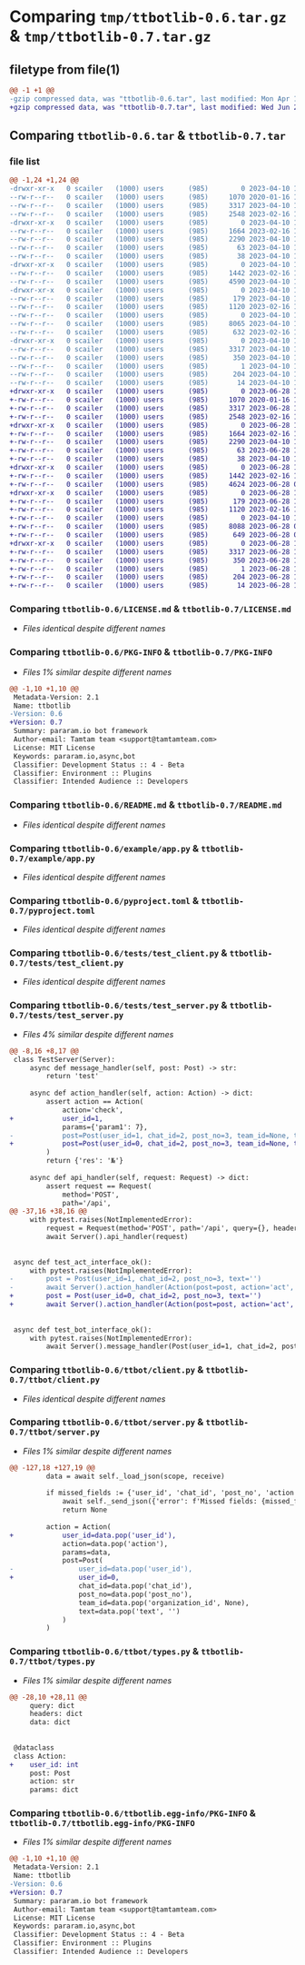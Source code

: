 # Comparing `tmp/ttbotlib-0.6.tar.gz` & `tmp/ttbotlib-0.7.tar.gz`

## filetype from file(1)

```diff
@@ -1 +1 @@
-gzip compressed data, was "ttbotlib-0.6.tar", last modified: Mon Apr 10 17:01:42 2023, max compression
+gzip compressed data, was "ttbotlib-0.7.tar", last modified: Wed Jun 28 11:56:30 2023, max compression
```

## Comparing `ttbotlib-0.6.tar` & `ttbotlib-0.7.tar`

### file list

```diff
@@ -1,24 +1,24 @@
-drwxr-xr-x   0 scailer   (1000) users      (985)        0 2023-04-10 17:01:42.950729 ttbotlib-0.6/
--rw-r--r--   0 scailer   (1000) users      (985)     1070 2020-01-16 11:25:02.000000 ttbotlib-0.6/LICENSE.md
--rw-r--r--   0 scailer   (1000) users      (985)     3317 2023-04-10 17:01:42.950729 ttbotlib-0.6/PKG-INFO
--rw-r--r--   0 scailer   (1000) users      (985)     2548 2023-02-16 14:30:46.000000 ttbotlib-0.6/README.md
-drwxr-xr-x   0 scailer   (1000) users      (985)        0 2023-04-10 17:01:42.947396 ttbotlib-0.6/example/
--rw-r--r--   0 scailer   (1000) users      (985)     1664 2023-02-16 14:30:46.000000 ttbotlib-0.6/example/app.py
--rw-r--r--   0 scailer   (1000) users      (985)     2290 2023-04-10 17:01:27.000000 ttbotlib-0.6/pyproject.toml
--rw-r--r--   0 scailer   (1000) users      (985)       63 2023-04-10 17:01:42.950729 ttbotlib-0.6/setup.cfg
--rw-r--r--   0 scailer   (1000) users      (985)       38 2023-04-10 17:01:27.000000 ttbotlib-0.6/setup.py
-drwxr-xr-x   0 scailer   (1000) users      (985)        0 2023-04-10 17:01:42.950729 ttbotlib-0.6/tests/
--rw-r--r--   0 scailer   (1000) users      (985)     1442 2023-02-16 14:30:46.000000 ttbotlib-0.6/tests/test_client.py
--rw-r--r--   0 scailer   (1000) users      (985)     4590 2023-04-10 17:01:27.000000 ttbotlib-0.6/tests/test_server.py
-drwxr-xr-x   0 scailer   (1000) users      (985)        0 2023-04-10 17:01:42.950729 ttbotlib-0.6/ttbot/
--rw-r--r--   0 scailer   (1000) users      (985)      179 2023-04-10 17:01:27.000000 ttbotlib-0.6/ttbot/__init__.py
--rw-r--r--   0 scailer   (1000) users      (985)     1120 2023-02-16 14:30:46.000000 ttbotlib-0.6/ttbot/client.py
--rw-r--r--   0 scailer   (1000) users      (985)        0 2023-04-10 17:01:27.000000 ttbotlib-0.6/ttbot/py.typed
--rw-r--r--   0 scailer   (1000) users      (985)     8065 2023-04-10 17:01:27.000000 ttbotlib-0.6/ttbot/server.py
--rw-r--r--   0 scailer   (1000) users      (985)      632 2023-02-16 14:30:46.000000 ttbotlib-0.6/ttbot/types.py
-drwxr-xr-x   0 scailer   (1000) users      (985)        0 2023-04-10 17:01:42.950729 ttbotlib-0.6/ttbotlib.egg-info/
--rw-r--r--   0 scailer   (1000) users      (985)     3317 2023-04-10 17:01:42.000000 ttbotlib-0.6/ttbotlib.egg-info/PKG-INFO
--rw-r--r--   0 scailer   (1000) users      (985)      350 2023-04-10 17:01:42.000000 ttbotlib-0.6/ttbotlib.egg-info/SOURCES.txt
--rw-r--r--   0 scailer   (1000) users      (985)        1 2023-04-10 17:01:42.000000 ttbotlib-0.6/ttbotlib.egg-info/dependency_links.txt
--rw-r--r--   0 scailer   (1000) users      (985)      204 2023-04-10 17:01:42.000000 ttbotlib-0.6/ttbotlib.egg-info/requires.txt
--rw-r--r--   0 scailer   (1000) users      (985)       14 2023-04-10 17:01:42.000000 ttbotlib-0.6/ttbotlib.egg-info/top_level.txt
+drwxr-xr-x   0 scailer   (1000) users      (985)        0 2023-06-28 11:56:30.508375 ttbotlib-0.7/
+-rw-r--r--   0 scailer   (1000) users      (985)     1070 2020-01-16 11:25:02.000000 ttbotlib-0.7/LICENSE.md
+-rw-r--r--   0 scailer   (1000) users      (985)     3317 2023-06-28 11:56:30.508375 ttbotlib-0.7/PKG-INFO
+-rw-r--r--   0 scailer   (1000) users      (985)     2548 2023-02-16 14:30:46.000000 ttbotlib-0.7/README.md
+drwxr-xr-x   0 scailer   (1000) users      (985)        0 2023-06-28 11:56:30.508375 ttbotlib-0.7/example/
+-rw-r--r--   0 scailer   (1000) users      (985)     1664 2023-02-16 14:30:46.000000 ttbotlib-0.7/example/app.py
+-rw-r--r--   0 scailer   (1000) users      (985)     2290 2023-04-10 17:01:27.000000 ttbotlib-0.7/pyproject.toml
+-rw-r--r--   0 scailer   (1000) users      (985)       63 2023-06-28 11:56:30.508375 ttbotlib-0.7/setup.cfg
+-rw-r--r--   0 scailer   (1000) users      (985)       38 2023-04-10 17:01:27.000000 ttbotlib-0.7/setup.py
+drwxr-xr-x   0 scailer   (1000) users      (985)        0 2023-06-28 11:56:30.508375 ttbotlib-0.7/tests/
+-rw-r--r--   0 scailer   (1000) users      (985)     1442 2023-02-16 14:30:46.000000 ttbotlib-0.7/tests/test_client.py
+-rw-r--r--   0 scailer   (1000) users      (985)     4624 2023-06-28 09:53:44.000000 ttbotlib-0.7/tests/test_server.py
+drwxr-xr-x   0 scailer   (1000) users      (985)        0 2023-06-28 11:56:30.508375 ttbotlib-0.7/ttbot/
+-rw-r--r--   0 scailer   (1000) users      (985)      179 2023-06-28 11:45:38.000000 ttbotlib-0.7/ttbot/__init__.py
+-rw-r--r--   0 scailer   (1000) users      (985)     1120 2023-02-16 14:30:46.000000 ttbotlib-0.7/ttbot/client.py
+-rw-r--r--   0 scailer   (1000) users      (985)        0 2023-04-10 17:01:27.000000 ttbotlib-0.7/ttbot/py.typed
+-rw-r--r--   0 scailer   (1000) users      (985)     8088 2023-06-28 09:34:59.000000 ttbotlib-0.7/ttbot/server.py
+-rw-r--r--   0 scailer   (1000) users      (985)      649 2023-06-28 09:29:49.000000 ttbotlib-0.7/ttbot/types.py
+drwxr-xr-x   0 scailer   (1000) users      (985)        0 2023-06-28 11:56:30.508375 ttbotlib-0.7/ttbotlib.egg-info/
+-rw-r--r--   0 scailer   (1000) users      (985)     3317 2023-06-28 11:56:30.000000 ttbotlib-0.7/ttbotlib.egg-info/PKG-INFO
+-rw-r--r--   0 scailer   (1000) users      (985)      350 2023-06-28 11:56:30.000000 ttbotlib-0.7/ttbotlib.egg-info/SOURCES.txt
+-rw-r--r--   0 scailer   (1000) users      (985)        1 2023-06-28 11:56:30.000000 ttbotlib-0.7/ttbotlib.egg-info/dependency_links.txt
+-rw-r--r--   0 scailer   (1000) users      (985)      204 2023-06-28 11:56:30.000000 ttbotlib-0.7/ttbotlib.egg-info/requires.txt
+-rw-r--r--   0 scailer   (1000) users      (985)       14 2023-06-28 11:56:30.000000 ttbotlib-0.7/ttbotlib.egg-info/top_level.txt
```

### Comparing `ttbotlib-0.6/LICENSE.md` & `ttbotlib-0.7/LICENSE.md`

 * *Files identical despite different names*

### Comparing `ttbotlib-0.6/PKG-INFO` & `ttbotlib-0.7/PKG-INFO`

 * *Files 1% similar despite different names*

```diff
@@ -1,10 +1,10 @@
 Metadata-Version: 2.1
 Name: ttbotlib
-Version: 0.6
+Version: 0.7
 Summary: pararam.io bot framework
 Author-email: Tamtam team <support@tamtamteam.com>
 License: MIT License
 Keywords: pararam.io,async,bot
 Classifier: Development Status :: 4 - Beta
 Classifier: Environment :: Plugins
 Classifier: Intended Audience :: Developers
```

### Comparing `ttbotlib-0.6/README.md` & `ttbotlib-0.7/README.md`

 * *Files identical despite different names*

### Comparing `ttbotlib-0.6/example/app.py` & `ttbotlib-0.7/example/app.py`

 * *Files identical despite different names*

### Comparing `ttbotlib-0.6/pyproject.toml` & `ttbotlib-0.7/pyproject.toml`

 * *Files identical despite different names*

### Comparing `ttbotlib-0.6/tests/test_client.py` & `ttbotlib-0.7/tests/test_client.py`

 * *Files identical despite different names*

### Comparing `ttbotlib-0.6/tests/test_server.py` & `ttbotlib-0.7/tests/test_server.py`

 * *Files 4% similar despite different names*

```diff
@@ -8,16 +8,17 @@
 class TestServer(Server):
     async def message_handler(self, post: Post) -> str:
         return 'test'
 
     async def action_handler(self, action: Action) -> dict:
         assert action == Action(
             action='check',
+            user_id=1,
             params={'param1': 7},
-            post=Post(user_id=1, chat_id=2, post_no=3, team_id=None, text='')
+            post=Post(user_id=0, chat_id=2, post_no=3, team_id=None, text='')
         )
         return {'res': '№'}
 
     async def api_handler(self, request: Request) -> dict:
         assert request == Request(
             method='POST',
             path='/api',
@@ -37,16 +38,16 @@
     with pytest.raises(NotImplementedError):
         request = Request(method='POST', path='/api', query={}, headers={}, data={})
         await Server().api_handler(request)
 
 
 async def test_act_interface_ok():
     with pytest.raises(NotImplementedError):
-        post = Post(user_id=1, chat_id=2, post_no=3, text='')
-        await Server().action_handler(Action(post=post, action='act', params={}))
+        post = Post(user_id=0, chat_id=2, post_no=3, text='')
+        await Server().action_handler(Action(post=post, action='act', params={}, user_id=1))
 
 
 async def test_bot_interface_ok():
     with pytest.raises(NotImplementedError):
         await Server().message_handler(Post(user_id=1, chat_id=2, post_no=3, text=''))
```

### Comparing `ttbotlib-0.6/ttbot/client.py` & `ttbotlib-0.7/ttbot/client.py`

 * *Files identical despite different names*

### Comparing `ttbotlib-0.6/ttbot/server.py` & `ttbotlib-0.7/ttbot/server.py`

 * *Files 1% similar despite different names*

```diff
@@ -127,18 +127,19 @@
         data = await self._load_json(scope, receive)
 
         if missed_fields := {'user_id', 'chat_id', 'post_no', 'action'} - set(data.keys()):
             await self._send_json({'error': f'Missed fields: {missed_fields}'}, send)
             return None
 
         action = Action(
+            user_id=data.pop('user_id'),
             action=data.pop('action'),
             params=data,
             post=Post(
-                user_id=data.pop('user_id'),
+                user_id=0,
                 chat_id=data.pop('chat_id'),
                 post_no=data.pop('post_no'),
                 team_id=data.pop('organization_id', None),
                 text=data.pop('text', '')
             )
         )
```

### Comparing `ttbotlib-0.6/ttbot/types.py` & `ttbotlib-0.7/ttbot/types.py`

 * *Files 1% similar despite different names*

```diff
@@ -28,10 +28,11 @@
     query: dict
     headers: dict
     data: dict
 
 
 @dataclass
 class Action:
+    user_id: int
     post: Post
     action: str
     params: dict
```

### Comparing `ttbotlib-0.6/ttbotlib.egg-info/PKG-INFO` & `ttbotlib-0.7/ttbotlib.egg-info/PKG-INFO`

 * *Files 1% similar despite different names*

```diff
@@ -1,10 +1,10 @@
 Metadata-Version: 2.1
 Name: ttbotlib
-Version: 0.6
+Version: 0.7
 Summary: pararam.io bot framework
 Author-email: Tamtam team <support@tamtamteam.com>
 License: MIT License
 Keywords: pararam.io,async,bot
 Classifier: Development Status :: 4 - Beta
 Classifier: Environment :: Plugins
 Classifier: Intended Audience :: Developers
```

